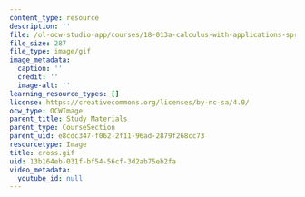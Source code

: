 ```yaml
---
content_type: resource
description: ''
file: /ol-ocw-studio-app/courses/18-013a-calculus-with-applications-spring-2005/13b164eb031fbf5456cf3d2ab75eb2fa_cross.gif
file_size: 287
file_type: image/gif
image_metadata:
  caption: ''
  credit: ''
  image-alt: ''
learning_resource_types: []
license: https://creativecommons.org/licenses/by-nc-sa/4.0/
ocw_type: OCWImage
parent_title: Study Materials
parent_type: CourseSection
parent_uid: e8cdc347-f062-2f11-96ad-2879f268cc73
resourcetype: Image
title: cross.gif
uid: 13b164eb-031f-bf54-56cf-3d2ab75eb2fa
video_metadata:
  youtube_id: null
---
```


